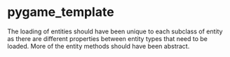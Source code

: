 # pygame_template
The loading of entities should have been unique to each subclass of entity as there are different properties between entity types that need to be loaded. More of the entity methods should have been abstract. 
